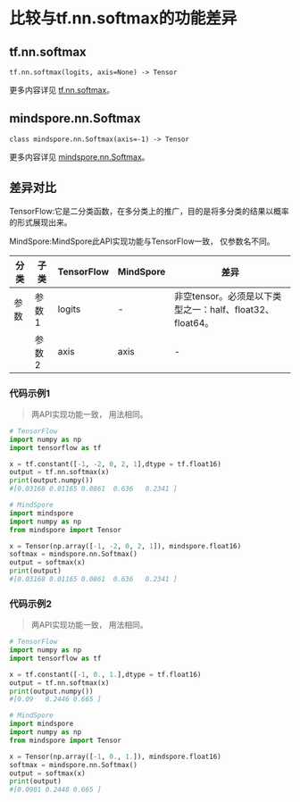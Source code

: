 # 比较与tf.nn.softmax的功能差异

## tf.nn.softmax

```text
tf.nn.softmax(logits, axis=None) -> Tensor
```

更多内容详见 [tf.nn.softmax](https://tensorflow.google.cn/versions/r2.6/api_docs/python/tf/nn/softmax)。

## mindspore.nn.Softmax

```text
class mindspore.nn.Softmax(axis=-1) -> Tensor
```

更多内容详见 [mindspore.nn.Softmax](https://www.mindspore.cn/docs/zh-CN/master/api_python/nn/mindspore.nn.Softmax.html)。

## 差异对比

TensorFlow:它是二分类函数，在多分类上的推广，目的是将多分类的结果以概率的形式展现出来。

MindSpore:MindSpore此API实现功能与TensorFlow一致， 仅参数名不同。

| 分类 | 子类  | TensorFlow | MindSpore | 差异                                                     |
| ---- | ----- | ---------- | --------- | -------------------------------------------------------- |
| 参数 | 参数1 | logits     | -         | 非空tensor。必须是以下类型之一：half、float32、float64。 |
|      | 参数2 | axis       | axis      | -                                    |

### 代码示例1

> 两API实现功能一致， 用法相同。

```python
# TensorFlow
import numpy as np
import tensorflow as tf

x = tf.constant([-1, -2, 0, 2, 1],dtype = tf.float16)
output = tf.nn.softmax(x)
print(output.numpy())
#[0.03168 0.01165 0.0861  0.636   0.2341 ]

# MindSpore
import mindspore
import numpy as np
from mindspore import Tensor

x = Tensor(np.array([-1, -2, 0, 2, 1]), mindspore.float16)
softmax = mindspore.nn.Softmax()
output = softmax(x)
print(output)
#[0.03168 0.01165 0.0861  0.636   0.2341 ]
```

### 代码示例2

> 两API实现功能一致， 用法相同。

```python
# TensorFlow
import numpy as np
import tensorflow as tf

x = tf.constant([-1, 0., 1.],dtype = tf.float16)
output = tf.nn.softmax(x)
print(output.numpy())
#[0.09   0.2446 0.665 ]

# MindSpore
import mindspore
import numpy as np
from mindspore import Tensor

x = Tensor(np.array([-1, 0., 1.]), mindspore.float16)
softmax = mindspore.nn.Softmax()
output = softmax(x)
print(output)
#[0.0901 0.2448 0.665 ]
```

